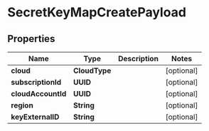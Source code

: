 

# SecretKeyMapCreatePayload


## Properties

Name | Type | Description | Notes
------------ | ------------- | ------------- | -------------
**cloud** | **CloudType** |  |  [optional]
**subscriptionId** | **UUID** |  |  [optional]
**cloudAccountId** | **UUID** |  |  [optional]
**region** | **String** |  |  [optional]
**keyExternalID** | **String** |  |  [optional]



